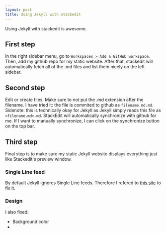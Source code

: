 ```yaml
---
layout: post
title: Using Jekyll with stackedit
---
```

Using Jekyll with stackedit is awesome.

## First step
In the right sidebar menu, go to `Workspaces > Add a GitHub workspace`. Then, add my github repo for my static website.
After that, stackedit will automatically fetch all of the .md files and list them nicely on the left sidebar.

## Second step
Edit or create files. Make sure to not put the .md extension after the filename. I have tried it: the file is commited to github as `filename.md.md`. Sidenote: this is technically okay for Jekyll as Jekyll simply reads this file as `<filename.md>.md`.
StackEdit will automatically synchronize with github for me. If I want to manually synchronize, I can click on the synchronize button on the top bar.

## Third step
Final step is to make sure my static Jekyll website displays everything just like Stackedit's preview window.

### Single Line feed
By default Jekyll ignores Single Line feeds. Therefore I refered to [this site](https://stackoverflow.com/questions/52762454/jekyll-markdown-with-line-feed-is-not-rendered-in-html)  to fix it.

### Design
I also fixed:
* Background color
* 
<!--stackedit_data:
eyJoaXN0b3J5IjpbLTYyMjQ2ODE5OCwxOTUyODk1OTU0LC0xMz
AzMDc2MzU4LC0xNzU1NTQ1NDIwLC04NDU2ODE3NTIsMTc0MzAy
MjQzNl19
-->
